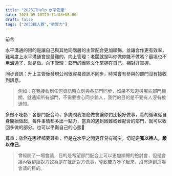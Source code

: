 ```yaml
---
title: "2023ITHelp 水平管理"
date: 2023-09-18T23:14:08+08:00
draft: false
tags: ["2023鐵人賽","軟實力"]
---
```


前言

水平溝通的目的是讓自己與其他同階層的主管配合更加順暢，並讓合作更有效率，難易度上水平溝通會是最難的，向上管理：老闆就是叫你做你能不做嗎？最壞也不用溝通了，就是做。向下管理：部門的團隊文化掌握在自己，相對好掌握。

同步資訊：升上主管後發現公司很容易資訊不同步，時常會有參與的部門沒有接收到訊息，

> 例如：在我接收到任何資訊時立刻與各部門同步，如果不知道與哪些部門相關，就通知所有部門，不需要擔心同步錯人，我們的目的是不要有人沒有被通知。

多做不吃虧：各部門配合時，多詢問我怎麼做會讓你們比較好做事，善的循環從自身開始做起，每件事情都多出一點力，當真的遇到困難或難配合的部門，就可以收回多做的部分。也可以平衡自己的心態🥲

尊重：雖然在哪裡都要尊重，但是在水平之間更容易有衝突，切記要**寬以待人，嚴以律己**，

> 曾經開了一場會議，目的是希望部門配合上可以更加順暢的檢討會，但是會議內容卻讓對方認為是在批評對方做事，導致雙方吵了起來，沒有達到這場會議的目的。